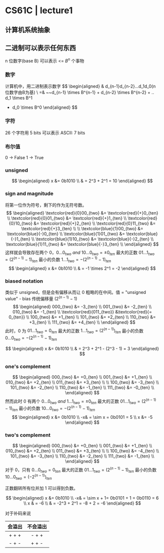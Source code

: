 # CS61C | lecture1
## 计算机系统抽象
## 二进制可以表示任何东西
n 位数字(base B) 可以表示 <= $B^n$ 个事物
### 数字
计算机中，用二进制表示数字
$$
\begin{aligned}
& d_{n-1}d_{n-2}...d_1d_0(n位数字由B为基) \\
=& ~~d_{n-1} \times B^{n-1} + d_{n-2} \times B^{n-2} + .. d_1 \times B^1
 + d_0 \times B^0
\end{aligned}
$$
### 字符
26 个字符用 5 bits 可以表示
ASCII: 7 bits
### 布尔值
0 -> False
1 -> True
### unsigned
$$
\begin{aligned}
x &= 0b1010 \\
& = 2^3 + 2^1 = 10
\end{aligned}
$$
### sign and magnitude
将第一位作为符号，剩下的作为无符号数。
$$
\begin{aligned}
\textcolor{red}{0}00_{two} &= \textcolor{red}{+}0_{ten} \\
\textcolor{red}{0}01_{two} &= \textcolor{red}{+}1_{ten} \\
\textcolor{red}{0}10_{two} &= \textcolor{red}{+}2_{ten} \\
\textcolor{red}{0}11_{two} &= \textcolor{red}{+}3_{ten} \\
\\
\textcolor{blue}{1}00_{two} &= \textcolor{blue}{-}0_{ten} \\
\textcolor{blue}{1}01_{two} &= \textcolor{blue}{-}1_{ten} \\
\textcolor{blue}{1}10_{two} &= \textcolor{blue}{-}2_{ten} \\
\textcolor{blue}{1}11_{two} &= \textcolor{blue}{-}3_{ten} \\
\end{aligned}
$$
这样就会导致存在两个 0，$0...0_{two}~and~10...0_{two} = \pm 0_{ten}$
最大的正数 $01...1_{two}= (2^{(n-1)}-1)_{ten}$
最小的负数 $1...1_{two}=-(2^{(n-1)} - 1)_{ten}$
$$
\begin{aligned}
x &= 0b1010 \\
& = -1 \times 2^1 = -2
\end{aligned}
$$
### biased notation
类似于 unsigned，但是会有偏移从而让 0 粗略的在中间。值 = "unsigned value" - bias
传统偏移量 $(2^{(n-1)} - 1)$
$$
\begin{aligned}
000_{two} &= -3_{ten} \\
001_{two} &= -2_{ten} \\
010_{two} &= -1_{ten} \\
\textcolor{red}{011_{two}} &\textcolor{red}{= 0_{ten}} \\
100_{two} &= +1_{ten} \\
101_{two} &= +2_{ten} \\
110_{two} &= +3_{ten} \\
111_{two} &= +4_{ten} \\
\end{aligned}
$$
此时，0 为 $01...1_{two}=0_{ten}$
最大的正数 $1...1_{two} = (2^{(n-1)})_{ten}$
最小的负数 $0...0_{two}=-(2^{(n-1)} - 1)_{ten}$

$$
\begin{aligned}
x &= 0b1010 \\
& = 2^3 + 2^1 - (2^3 - 1) = 3
\end{aligned}
$$
### one's complement
$$
\begin{aligned}
000_{two} &= +0_{ten} \\
001_{two} &= +1_{ten} \\
010_{two} &= +2_{ten} \\
011_{two} &= +3_{ten} \\
\\
100_{two} &= -3_{ten} \\
101_{two} &= -2_{ten} \\
110_{two} &= -1_{ten} \\
111_{two} &= -0_{ten} \\
\end{aligned}
$$
然而此时 0 有两个 $0...0_{two}~and~1...1_{two} = \pm0_{ten}$
最大的正数 $01...1_{two} = (2^{(n-1)}-1)_{ten}$
最小的负数 $10...0_{two} = -(2^{(n-1)}-1)_{ten}$
$$
\begin{aligned}
x &= 0b1010 \\
-x& = \sim x = 0b0101 = 5 \\ 
x &= -5
\end{aligned}
$$
### two's complement
$$
\begin{aligned}
000_{two} &= +0_{ten} \\
001_{two} &= +1_{ten} \\
010_{two} &= +2_{ten} \\
011_{two} &= +3_{ten} \\
\\
100_{two} &= -4_{ten} \\
101_{two} &= -3_{ten} \\
110_{two} &= -2_{ten} \\
111_{two} &= -1_{ten} \\
\end{aligned}
$$
对于 0，只有 $0...0_{two} = 0_{ten}$
最大的正数 $01...1_{two} = (2^{(n-1)} - 1)_{ten}$
最小的负数 $10...0_{two}=(-2^{(n-1)})_{ten}$

正数翻转所有位并加 1 可以得到负数。

$$
\begin{aligned}
x &= 0b1010 \\
-x& = \sim x + 1= 0b0101 + 1  = 0b0110 = 6 \\
 x & = -6 \\
 & = -2^3 + 2^1 = -8 + 2 = -6
\end{aligned}
$$

对于补码来说

|  会溢出  | 不会溢出  |
| :---: | :---: |
| + + + | - + + |
| - + - | + + - |
